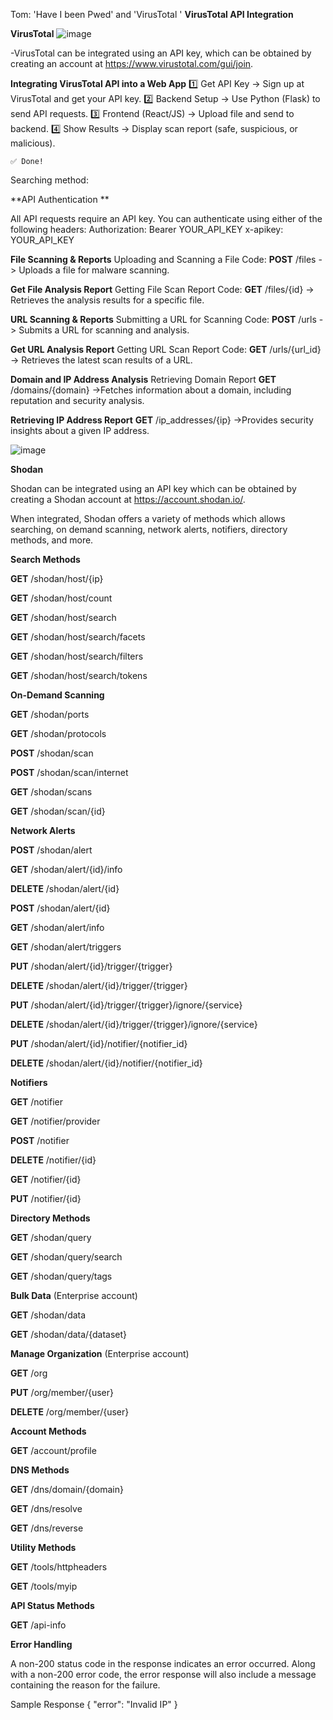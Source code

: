 Tom: 'Have I been Pwed' and 'VirusTotal '
**VirusTotal API Integration**


**VirusTotal** ![image](https://github.com/user-attachments/assets/5303c736-ea02-4aa3-acd2-bf35b4d19879)

-VirusTotal can be integrated using an API key, which can be obtained by creating an account at https://www.virustotal.com/gui/join.



**Integrating VirusTotal API into a Web App**
1️⃣ Get API Key → Sign up at VirusTotal and get your API key.
2️⃣ Backend Setup → Use Python (Flask) to send API requests.
3️⃣ Frontend (React/JS) → Upload file and send to backend.
4️⃣ Show Results → Display scan report (safe, suspicious, or malicious).

    ✅ Done! 
Searching method:

**API Authentication **

All API requests require an API key. You can authenticate using either of the following headers:
    Authorization: Bearer YOUR_API_KEY
    x-apikey: YOUR_API_KEY

 **File Scanning & Reports**
    Uploading and Scanning a File Code:
    **POST** /files
    -> Uploads a file for malware scanning.
    
**Get File Analysis Report**
    Getting File Scan Report Code:
    **GET** /files/{id}
    -> Retrieves the analysis results for a specific file.

**URL Scanning & Reports**
    Submitting a URL for Scanning Code:
    **POST** /urls
    -> Submits a URL for scanning and analysis.

**Get URL Analysis Report**
    Getting URL Scan Report Code:
    **GET** /urls/{url_id}
    -> Retrieves the latest scan results of a URL.

**Domain and IP Address Analysis**
    Retrieving Domain Report
    **GET** /domains/{domain}
    ->Fetches information about a domain, including reputation and security analysis.

**Retrieving IP Address Report**
    **GET** /ip_addresses/{ip}
    ->Provides security insights about a given IP address.


![image](https://github.com/user-attachments/assets/d19f96c2-a4db-436e-8ba7-60bd30f13716)











**Shodan**

Shodan can be integrated using an API key which can be obtained by creating a Shodan account at https://account.shodan.io/.

When integrated, Shodan offers a variety of methods which allows searching, on demand scanning, network alerts, notifiers, directory methods, and more.


**Search Methods**

**GET** /shodan/host/{ip}

**GET** /shodan/host/count

**GET** /shodan/host/search

**GET** /shodan/host/search/facets

**GET** /shodan/host/search/filters

**GET** /shodan/host/search/tokens


**On-Demand Scanning**

**GET** /shodan/ports

**GET** /shodan/protocols

**POST** /shodan/scan

**POST** /shodan/scan/internet

**GET** /shodan/scans

**GET** /shodan/scan/{id}


**Network Alerts**

**POST** /shodan/alert

**GET** /shodan/alert/{id}/info

**DELETE** /shodan/alert/{id}

**POST** /shodan/alert/{id}

**GET** /shodan/alert/info

**GET** /shodan/alert/triggers

**PUT** /shodan/alert/{id}/trigger/{trigger}

**DELETE** /shodan/alert/{id}/trigger/{trigger}

**PUT** /shodan/alert/{id}/trigger/{trigger}/ignore/{service}

**DELETE** /shodan/alert/{id}/trigger/{trigger}/ignore/{service}

**PUT** /shodan/alert/{id}/notifier/{notifier_id}

**DELETE** /shodan/alert/{id}/notifier/{notifier_id}

**Notifiers**

**GET** /notifier

**GET** /notifier/provider

**POST** /notifier

**DELETE** /notifier/{id}

**GET** /notifier/{id}

**PUT** /notifier/{id}


**Directory Methods**

**GET** /shodan/query

**GET** /shodan/query/search

**GET** /shodan/query/tags


**Bulk Data**  (Enterprise account)

**GET** /shodan/data

**GET** /shodan/data/{dataset}


**Manage Organization** (Enterprise account)

**GET** /org

**PUT** /org/member/{user}

**DELETE** /org/member/{user}


**Account Methods**

**GET** /account/profile


**DNS Methods**

**GET** /dns/domain/{domain}

**GET** /dns/resolve

**GET** /dns/reverse


**Utility Methods**

**GET** /tools/httpheaders

**GET** /tools/myip


**API Status Methods**

**GET** /api-info


**Error Handling**

A non-200 status code in the response indicates an error occurred. Along with a non-200 error code, the error response will also include a message containing the reason for the failure.

Sample Response
{
    "error": "Invalid IP"
}
